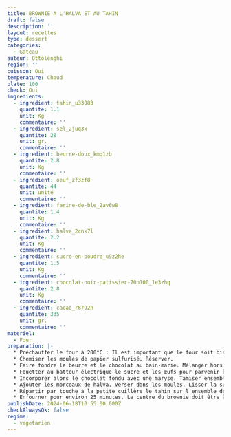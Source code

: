 ```yaml
---
title: BROWNIE A L'HALVA ET AU TAHIN
draft: false
description: ''
layout: recettes
type: dessert
categories:
  - Gateau
auteur: Ottolenghi
region: ''
cuisson: Oui
temperature: Chaud
plate: 100
check: Oui
ingredients:
  - ingredient: tahin_u33083
    quantite: 1.1
    unit: Kg
    commentaire: ''
  - ingredient: sel_2juq3x
    quantite: 28
    unit: gr.
    commentaire: ''
  - ingredient: beurre-doux_kmq1zb
    quantite: 2.8
    unit: Kg
    commentaire: ''
  - ingredient: oeuf_zf3zf8
    quantite: 44
    unit: unité
    commentaire: ''
  - ingredient: farine-de-ble_2av6w8
    quantite: 1.4
    unit: Kg
    commentaire: ''
  - ingredient: halva_2cnk7l
    quantite: 2.2
    unit: Kg
    commentaire: ''
  - ingredient: sucre-en-poudre_u9z2he
    quantite: 1.5
    unit: Kg
    commentaire: ''
  - ingredient: chocolat-noir-patissier-70p100_1e3zhq
    quantite: 2.8
    unit: Kg
    commentaire: ''
  - ingredient: cacao_r6792n
    quantite: 335
    unit: gr.
    commentaire: ''
materiel:
  - Four
preparation: |-
  * Préchauffer le four à 200°C : Il est important que le four soit bien chaud lors de l'enfournage car le timing de cuisson est très précis. Donc ne pas zapper pas l'étape du préchauffage !
  * Chemiser les moules de papier sulfurisé. Réserver.
  * Faire fondre le beurre et le chocolat au bain-marie. Mélanger hors du feu, jusqu'à obtenir une texture lisse et brillante. Réserver.
  * Fouetter au batteur électrique le sucre et les œufs pour parvenir à une texture claire et crémeuse.
  * Incorporer alors le chocolat fondu avec une maryse. Tamiser ensemble la farine, le sel et le cacao. Les incorporer délicatement, au mélange précédent.
  * Ajouter les morceaux de halva. Verser dans les moules. Lisser la surface.
  * Répartir par touche à la petite cuillère le tahin sur l'ensemble des brownies. Avec un cure-dent ou un pic à brochette, faire des marbrures sur toute la surface de la pâte.
  * Enfourner pour environ 25 minutes. Le centre du brownie doit être à peine saisi quand à sa sortie du four. Ne pas oublier que les gâteaux continuent un peu à cuire, même après être sortis du four ! La texture va se raffermir en refroidissant.
publishDate: 2024-06-18T10:55:00.000Z
checkAlwaysOk: false
regime:
  - vegetarien
---
```


